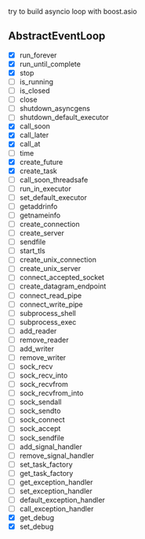 try to build asyncio loop with boost.asio

## AbstractEventLoop

- [x] run_forever
- [x] run_until_complete
- [X] stop
- [ ] is_running
- [ ] is_closed
- [ ] close
- [ ] shutdown_asyncgens
- [ ] shutdown_default_executor
- [x] call_soon
- [x] call_later
- [x] call_at
- [ ] time
- [x] create_future
- [x] create_task
- [ ] call_soon_threadsafe
- [ ] run_in_executor
- [ ] set_default_executor
- [ ] getaddrinfo
- [ ] getnameinfo
- [ ] create_connection
- [ ] create_server
- [ ] sendfile
- [ ] start_tls
- [ ] create_unix_connection
- [ ] create_unix_server
- [ ] connect_accepted_socket
- [ ] create_datagram_endpoint
- [ ] connect_read_pipe
- [ ] connect_write_pipe
- [ ] subprocess_shell
- [ ] subprocess_exec
- [ ] add_reader
- [ ] remove_reader
- [ ] add_writer
- [ ] remove_writer
- [ ] sock_recv
- [ ] sock_recv_into
- [ ] sock_recvfrom
- [ ] sock_recvfrom_into
- [ ] sock_sendall
- [ ] sock_sendto
- [ ] sock_connect
- [ ] sock_accept
- [ ] sock_sendfile
- [ ] add_signal_handler
- [ ] remove_signal_handler
- [ ] set_task_factory
- [ ] get_task_factory
- [ ] get_exception_handler
- [ ] set_exception_handler
- [ ] default_exception_handler
- [ ] call_exception_handler
- [x] get_debug
- [x] set_debug
